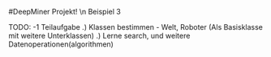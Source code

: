 #DeepMiner Projekt! \n Beispiel 3


TODO:
	-1 Teilaufgabe
	.) Klassen bestimmen - Welt, Roboter (Als Basisklasse mit weitere Unterklassen)
	.) Lerne search, und weitere Datenoperationen(algorithmen)